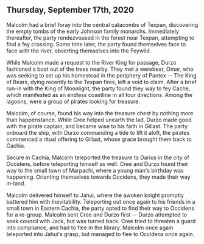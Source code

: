 ## Thursday, September 17th, 2020

Malcolm had a brief foray into the central catacombs of Texpan, discovering the empty tombs of the early Johnson family monarchs.
Immediately thereafter, the party rendezvoused in the forest near Texpan, attempting to find a fey crossing.
Some time later, the party found themselves face to face with the river, obverting themselves into the Feywild.

While Malcolm made a request to the River King for passage, Durzo fashioned a boat out of the trees nearby.
They met a werebear, Omar, who was seeking to set up his homestead in the periphery of Pantex -- The King of Bears, dying recently to the Texpan fires, left a void to claim.
After a brief run-in with the King of Moonlight, the party found they way to fey Cache, which manifested as an endless coastline in all four directions.
Among the lagoons, were a group of pirates looking for treasure.

Malcolm, of course, found his way into the treasure chest by nothing more than happenstance.
While Cree helped unearth the lad, Durzo made good with the pirate captain, and became wise to his faith in Gillast.
The party onboard the ship, with Durzo commanding a tide to lift it aloft, the pirates commenced a ritual offering to Gillast, whose grace brought them back to Cachia.

Secure in Cachia, Malcolm teleported the treasure to Darius in the city of Occidens, before teleporting himself as well.
Cree and Durzo found their way to the small town of Marpachi, where a young man's birthday was happening.
Orienting themselves towards Occidens, they made their way in-land.

Malcolm delivered himself to Jahui, where the awoken knight promptly battered him with Inevitability.
Teleporting out once again to his friends in a small town in Eastern Cachia, the party opted to find their way to Occidens for a re-group.
Malcolm sent Cree and Durzo first -- Durzo attempted to seek council with Jack, but was turned back.
Cree tried to threaten a guard into compliance, and had to flee in the library.
Malcolm once again teleported into Jahui's grasp, but managed to flee to Occidens once again.
